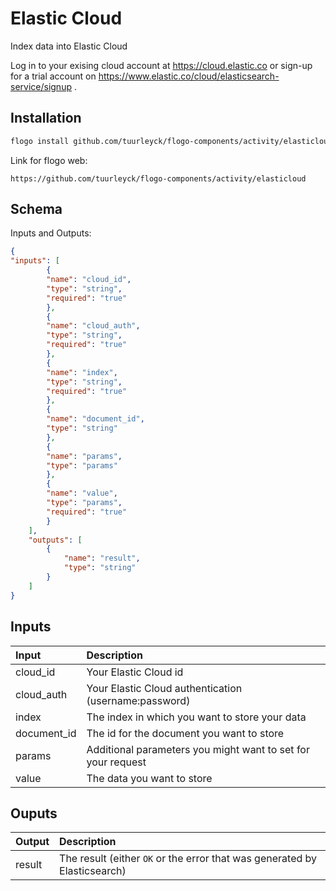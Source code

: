 # Elastic Cloud

Index data into Elastic Cloud

Log in to your exising cloud account at https://cloud.elastic.co or sign-up for a trial account on https://www.elastic.co/cloud/elasticsearch-service/signup .

## Installation

```bash
flogo install github.com/tuurleyck/flogo-components/activity/elasticloud
```
Link for flogo web:
```
https://github.com/tuurleyck/flogo-components/activity/elasticloud
```

## Schema
Inputs and Outputs:

```json
{
"inputs": [
        {
        "name": "cloud_id",
        "type": "string",
        "required": "true"
        },
        {
        "name": "cloud_auth",
        "type": "string",
        "required": "true"
        },
        {
        "name": "index",
        "type": "string",
        "required": "true"
        },
        {
        "name": "document_id",
        "type": "string"
        },
        {
        "name": "params",
        "type": "params"
        },
        {
        "name": "value",
        "type": "params",
        "required": "true"
        }
    ],
    "outputs": [
        {
            "name": "result",
            "type": "string"
        }
    ]
}
```
## Inputs
| Input       | Description                                                                |
|:------------|:---------------------------------------------------------------------------|
| cloud_id    | Your Elastic Cloud id                                                      |
| cloud_auth  | Your Elastic Cloud authentication (username:password)                      |
| index       | The index in which you want to store your data                             |
| document_id | The id for the document you want to store                                  |
| params      | Additional parameters you might want to set for your request               |
| value       | The data you want to store                                                 |

## Ouputs
| Output      | Description                                                                |
|:------------|:---------------------------------------------------------------------------|
| result      | The result (either `OK` or the error that was generated by Elasticsearch)  |